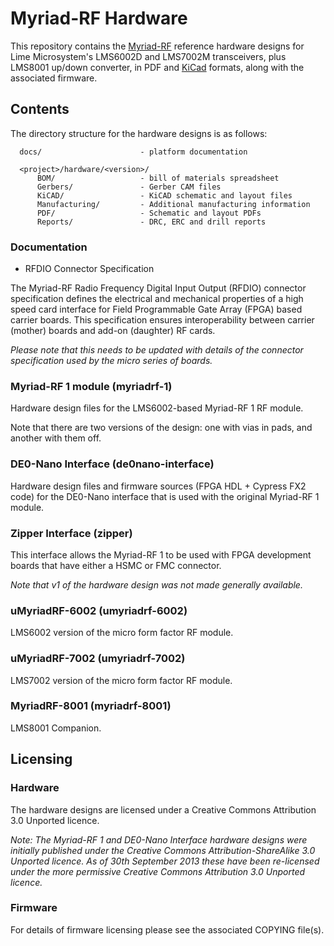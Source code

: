 # Myriad-RF Hardware

This repository contains the [Myriad-RF](http://myriadrf.org/) reference hardware designs for Lime Microsystem's LMS6002D and LMS7002M transceivers, plus LMS8001 up/down converter, in PDF and [KiCad](http://www.kicad.org) formats, along with the associated firmware.

## Contents

The directory structure for the hardware designs is as follows:

      docs/                      - platform documentation

      <project>/hardware/<version>/
          BOM/                   - bill of materials spreadsheet
          Gerbers/               - Gerber CAM files
          KiCAD/                 - KiCAD schematic and layout files
          Manufacturing/         - Additional manufacturing information
          PDF/                   - Schematic and layout PDFs
          Reports/               - DRC, ERC and drill reports

### Documentation

* RFDIO Connector Specification

The Myriad-RF Radio Frequency Digital Input Output (RFDIO) connector specification defines the electrical and mechanical properties of a high speed card interface for Field Programmable Gate Array (FPGA) based carrier boards. This specification ensures interoperability between carrier (mother) boards and add-on (daughter) RF cards.

*Please note that this needs to be updated with details of the connector specification used by the micro series of boards.*

### Myriad-RF 1 module (myriadrf-1)

Hardware design files for the LMS6002-based Myriad-RF 1 RF module.

Note that there are two versions of the design: one with vias in pads, and another with them off.

### DE0-Nano Interface (de0nano-interface)

Hardware design files and firmware sources (FPGA HDL + Cypress FX2 code) for the DE0-Nano interface that is used with the original Myriad-RF 1 module.

### Zipper Interface (zipper)

This interface allows the Myriad-RF 1 to be used with FPGA development boards that have either a HSMC or FMC connector.

*Note that v1 of the hardware design was not made generally available.*

### uMyriadRF-6002 (umyriadrf-6002)

LMS6002 version of the micro form factor RF module.

### uMyriadRF-7002 (umyriadrf-7002)

LMS7002 version of the micro form factor RF module.

### MyriadRF-8001 (myriadrf-8001)

LMS8001 Companion.

## Licensing

### Hardware

The hardware designs are licensed under a Creative Commons Attribution 3.0 Unported licence.

*Note: The Myriad-RF 1 and DE0-Nano Interface hardware designs were initially published under the Creative Commons Attribution-ShareAlike 3.0 Unported licence. As of 30th September 2013 these have been re-licensed under the more permissive Creative Commons Attribution 3.0 Unported licence.*

### Firmware

For details of firmware licensing please see the associated COPYING file(s).
